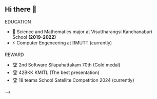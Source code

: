 ## Hi there 👋

EDUCATION
- 🌱 Science and Mathematics major at Visuttharangsi Kanchanaburi School **(2019-2022)**
- ⚡ Computer Engeneering at RMUTT (currently)

REWARD 
- 🏆 2nd Software Silapahattakam 70th (Gold medal)
- 🏆 42BKK KMITL (The best presentation) 
- 🏆 18 teams School Satellite Competition 2024 (currently)

-->

